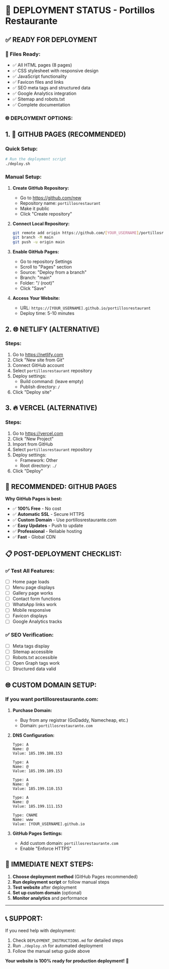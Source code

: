 # 🚀 DEPLOYMENT STATUS - Portillos Restaurante

## **✅ READY FOR DEPLOYMENT**

### **📁 Files Ready:**
- ✅ All HTML pages (8 pages)
- ✅ CSS stylesheet with responsive design
- ✅ JavaScript functionality
- ✅ Favicon files and links
- ✅ SEO meta tags and structured data
- ✅ Google Analytics integration
- ✅ Sitemap and robots.txt
- ✅ Complete documentation

### **🌐 DEPLOYMENT OPTIONS:**

## **1. 🎯 GITHUB PAGES (RECOMMENDED)**

### **Quick Setup:**
```bash
# Run the deployment script
./deploy.sh
```

### **Manual Setup:**
1. **Create GitHub Repository:**
   - Go to https://github.com/new
   - Repository name: `portillosrestaurant`
   - Make it public
   - Click "Create repository"

2. **Connect Local Repository:**
   ```bash
   git remote add origin https://github.com/[YOUR_USERNAME]/portillosrestaurant.git
   git branch -M main
   git push -u origin main
   ```

3. **Enable GitHub Pages:**
   - Go to repository Settings
   - Scroll to "Pages" section
   - Source: "Deploy from a branch"
   - Branch: "main"
   - Folder: "/ (root)"
   - Click "Save"

4. **Access Your Website:**
   - URL: `https://[YOUR_USERNAME].github.io/portillosrestaurant`
   - Deploy time: 5-10 minutes

## **2. 🌐 NETLIFY (ALTERNATIVE)**

### **Steps:**
1. Go to https://netlify.com
2. Click "New site from Git"
3. Connect GitHub account
4. Select `portillosrestaurant` repository
5. Deploy settings:
   - Build command: (leave empty)
   - Publish directory: `/`
6. Click "Deploy site"

## **3. 🔥 VERCEL (ALTERNATIVE)**

### **Steps:**
1. Go to https://vercel.com
2. Click "New Project"
3. Import from GitHub
4. Select `portillosrestaurant` repository
5. Deploy settings:
   - Framework: Other
   - Root directory: `./`
6. Click "Deploy"

## **🎯 RECOMMENDED: GITHUB PAGES**

**Why GitHub Pages is best:**
- ✅ **100% Free** - No cost
- ✅ **Automatic SSL** - Secure HTTPS
- ✅ **Custom Domain** - Use portillosrestaurante.com
- ✅ **Easy Updates** - Push to update
- ✅ **Professional** - Reliable hosting
- ✅ **Fast** - Global CDN

## **📋 POST-DEPLOYMENT CHECKLIST:**

### **✅ Test All Features:**
- [ ] Home page loads
- [ ] Menu page displays
- [ ] Gallery page works
- [ ] Contact form functions
- [ ] WhatsApp links work
- [ ] Mobile responsive
- [ ] Favicon displays
- [ ] Google Analytics tracks

### **✅ SEO Verification:**
- [ ] Meta tags display
- [ ] Sitemap accessible
- [ ] Robots.txt accessible
- [ ] Open Graph tags work
- [ ] Structured data valid

## **🌐 CUSTOM DOMAIN SETUP:**

### **If you want portillosrestaurante.com:**

1. **Purchase Domain:**
   - Buy from any registrar (GoDaddy, Namecheap, etc.)
   - Domain: `portillosrestaurante.com`

2. **DNS Configuration:**
   ```
   Type: A
   Name: @
   Value: 185.199.108.153
   
   Type: A
   Name: @
   Value: 185.199.109.153
   
   Type: A
   Name: @
   Value: 185.199.110.153
   
   Type: A
   Name: @
   Value: 185.199.111.153
   
   Type: CNAME
   Name: www
   Value: [YOUR_USERNAME].github.io
   ```

3. **GitHub Pages Settings:**
   - Add custom domain: `portillosrestaurante.com`
   - Enable "Enforce HTTPS"

## **🚀 IMMEDIATE NEXT STEPS:**

1. **Choose deployment method** (GitHub Pages recommended)
2. **Run deployment script** or follow manual steps
3. **Test website** after deployment
4. **Set up custom domain** (optional)
5. **Monitor analytics** and performance

---

## **📞 SUPPORT:**

If you need help with deployment:
1. Check `DEPLOYMENT_INSTRUCTIONS.md` for detailed steps
2. Run `./deploy.sh` for automated deployment
3. Follow the manual setup guide above

**Your website is 100% ready for production deployment!** 🎉
